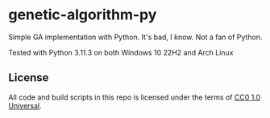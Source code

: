 # genetic-algorithm-py
Simple GA implementation with Python. It's bad, I know. Not a fan of Python. 

Tested with Python 3.11.3 on both Windows 10 22H2 and Arch Linux

## License

All code and build scripts in this repo is licensed under the terms of [CC0 1.0 Universal](https://creativecommons.org/publicdomain/zero/1.0/).
